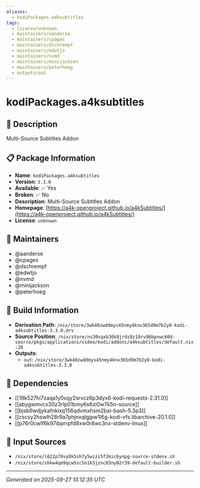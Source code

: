 ```yaml
---
aliases:
  - kodiPackages.a4ksubtitles
tags:
  - license/unknown
  - maintainers/aanderse
  - maintainers/cpages
  - maintainers/dschrempf
  - maintainers/edwtjo
  - maintainers/nvmd
  - maintainers/minijackson
  - maintainers/peterhoeg
  - outputs/out
---
```


# kodiPackages.a4ksubtitles

## 📝 Description

Multi-Source Subtitles Addon

## 📋 Package Information

- **Name**: `kodiPackages.a4ksubtitles`
- **Version**: `3.3.0`
- **Available**: ✅ Yes
- **Broken**: ✅ No
- **Description**: Multi-Source Subtitles Addon
- **Homepage**: [https://a4k-openproject.github.io/a4kSubtitles/](https://a4k-openproject.github.io/a4kSubtitles/)
- **License**: `unknown`
## 👥 Maintainers

- @aanderse
- @cpages
- @dschrempf
- @edwtjo
- @nvmd
- @minijackson
- @peterhoeg


## 🔧 Build Information

- **Derivation Path**: `/nix/store/3wk40zwddmys45nmy4knv365d9m7b2y8-kodi-a4ksubtitles-3.3.0.drv`
- **Source Position**: `/nix/store/ns30sqxb36k8jrds8z18rv96bpnwc60d-source/pkgs/applications/video/kodi/addons/a4ksubtitles/default.nix:28`
- **Outputs**:
  - `out`:  `/nix/store/3wk40zwddmys45nmy4knv365d9m7b2y8-kodi-a4ksubtitles-3.3.0`

## 🔗 Dependencies

- [[19k527hi7zaqa1y0xqy2srvcz6p3dyx6-kodi-requests-2.31.0]]
- [[abygwmvcx30z3rlp01bmy6s6zi0w7k5n-source]]
- [[bjsb6wdjykafnkixq156qdvmxhsm2bai-bash-5.3p3]]
- [[cscsy2hswlh28r9a7phjnxqlgjpw1l6g-kodi-vfs.libarchive-20.1.0]]
- [[p76r0cwlf6k97ibprrpfd8xw0r8wc3nx-stdenv-linux]]

## 📁 Input Sources

- `/nix/store/l622p70vy8k5sh7y5wizi5f2mic6ynpg-source-stdenv.sh`
- `/nix/store/shkw4qm9qcw5sc5n1k5jznc83ny02r39-default-builder.sh`

---
*Generated on 2025-09-27 13:12:35 UTC*
